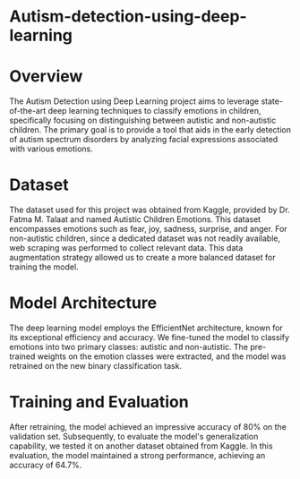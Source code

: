 # Autism-detection-using-deep-learning

# Overview
The Autism Detection using Deep Learning project aims to leverage state-of-the-art deep learning techniques to classify emotions in children, specifically focusing on distinguishing between autistic and non-autistic children. The primary goal is to provide a tool that aids in the early detection of autism spectrum disorders by analyzing facial expressions associated with various emotions.

# Dataset
The dataset used for this project was obtained from Kaggle, provided by Dr. Fatma M. Talaat and named Autistic Children Emotions. This dataset encompasses emotions such as fear, joy, sadness, surprise, and anger. For non-autistic children, since a dedicated dataset was not readily available, web scraping was performed to collect relevant data. This data augmentation strategy allowed us to create a more balanced dataset for training the model.


# Model Architecture
The deep learning model employs the EfficientNet architecture, known for its exceptional efficiency and accuracy. We fine-tuned the model to classify emotions into two primary classes: autistic and non-autistic. The pre-trained weights on the emotion classes were extracted, and the model was retrained on the new binary classification task.

# Training and Evaluation
After retraining, the model achieved an impressive accuracy of 80% on the validation set. Subsequently, to evaluate the model's generalization capability, we tested it on another dataset obtained from Kaggle. In this evaluation, the model maintained a strong performance, achieving an accuracy of 64.7%.
